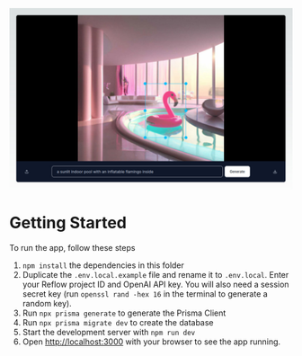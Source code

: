
![Image Editor](image-editor.jpg)

# Getting Started

To run the app, follow these steps

1. `npm install` the dependencies in this folder
2. Duplicate the `.env.local.example` file and rename it to `.env.local`. Enter your Reflow project ID and OpenAI API key. You will also need a session secret key (run `openssl rand -hex 16` in the terminal to generate a random key).
3. Run `npx prisma generate` to generate the Prisma Client
4. Run `npx prisma migrate dev` to create the database
5. Start the development server with `npm run dev`
6. Open [http://localhost:3000](http://localhost:3000) with your browser to see the app running.
